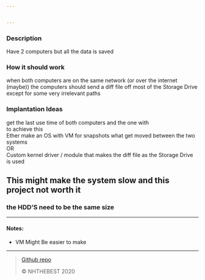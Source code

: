 ```yaml
---


---
```


<h3 id="description">Description</h3>
<p>Have 2 computers but all the data is saved</p>
<h3 id="how-it-should-work">How it should work</h3>
<p>when both computers are on the same network (or over the internet (maybe)) the computers should send a diff file off most of the Storage Drive except for some very irrelevant paths</p>
<h3 id="implantation-ideas">Implantation Ideas</h3>
<p>get the last use time of both computers and the one with<br>
to achieve this<br>
Ether make an OS with VM for snapshots what get moved between the two systems<br>
OR<br>
Custom kernel driver / module that makes the diff file as the Storage Drive is used</p>
<h2 id="this-might-make-the-system-slow-and-this-project-not-worth-it">This might make the system slow and this project not worth it</h2>
<h3 id="the-hdds-need-to-be-the-same-size">the HDD’S need to be the same size</h3>
<hr>
<h4 id="notes">Notes:</h4>
<ul>
<li>VM Might Be easier to make</li>
</ul>
<hr>
<blockquote>
<p><a href="https://github.com/NHTHEBEST-LLC/PC-Sync">Github repo</a></p>
<p>© NHTHEBEST 2020</p>
</blockquote>


